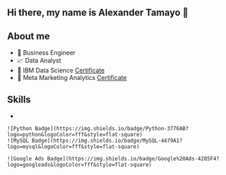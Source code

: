 ## Hi there, my name is Alexander Tamayo 👋

## About me
- 💼 Business Engineer
- 📈 Data Analyst
- 📑 IBM Data Science [Certificate](https://www.coursera.org/account/accomplishments/professional-cert/X9DPFL4EARQC?utm_source=link&utm_medium=certificate&utm_content=cert_image&utm_campaign=sharing_cta&utm_product=prof)
- 📱 Meta Marketing Analytics [Certificate](https://www.coursera.org/account/accomplishments/professional-cert/Y6QDLHD7PWFK?utm_source=link&utm_medium=certificate&utm_content=cert_image&utm_campaign=sharing_cta&utm_product=prof)

## Skills
-
  
    ![Python Badge](https://img.shields.io/badge/Python-3776AB?logo=python&logoColor=fff&style=flat-square)
    ![MySQL Badge](https://img.shields.io/badge/MySQL-4479A1?logo=mysql&logoColor=fff&style=flat-square)

    ![Google Ads Badge](https://img.shields.io/badge/Google%20Ads-4285F4?logo=googleads&logoColor=fff&style=flat-square)
